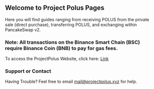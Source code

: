 ## Welcome to Project Polus Pages

Here you will find guides ranging from receiving POLUS from the private sale (direct purchase), transferring POLUS, and exchanging within PancakeSwap v2.
### Note: All transactions on the Binance Smart Chain (BSC) require Binance Coin (BNB) to pay for gas fees.

To access the ProjectPolus Website, click here: [Link](projectpolus.xyz)

### Support or Contact

Having Trouble? Feel free to email mail@projectpolus.xyz for help.
